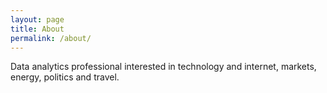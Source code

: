 ```yaml
---
layout: page
title: About
permalink: /about/
---
```



Data analytics professional interested in technology and internet, markets, energy, politics and travel. 
